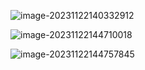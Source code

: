 ![image-20231122140332912](https://image.xiaoxiaofeng.site/blog/2023/11/22/xxf-20231122140332.png?xxfjava)

![image-20231122144710018](https://image.xiaoxiaofeng.site/blog/2023/11/22/xxf-20231122144710.png?xxfjava)

![image-20231122144757845](https://image.xiaoxiaofeng.site/blog/2023/11/22/xxf-20231122144757.png?xxfjava)